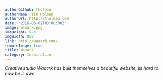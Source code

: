 ```yaml
---
authorGithub: tholman
authorName: Tim Holman
authorUrl: http://tholman.com
date: "2016-06-02T00:00:00Z"
image: waaark.png
imgHeight: 524
imgWidth: 950
link: http://waaark.com/
remoteImage: true
title: Waaark
category: Inspiration
---
```


_Creative studio Waaark has built themselves a beautiful website, its hard to now be in awe._
